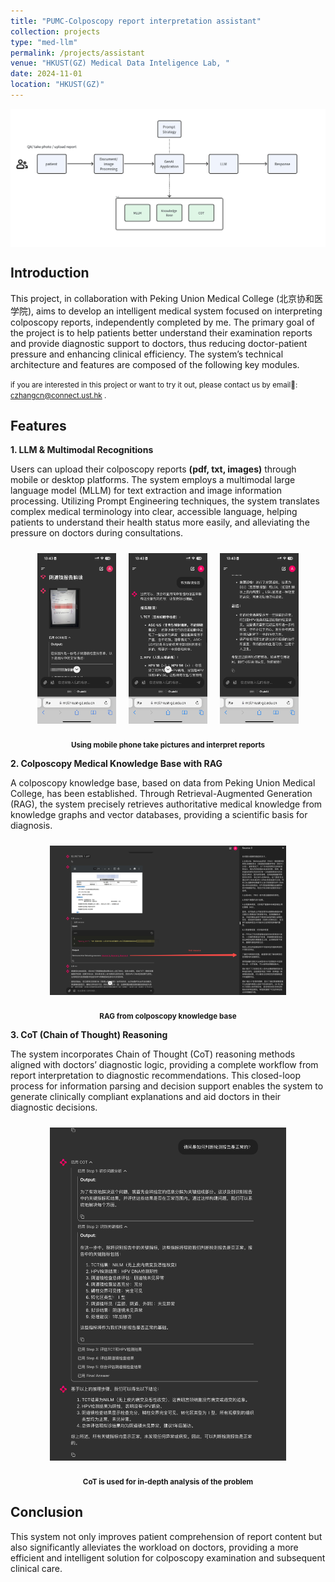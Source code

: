 ```yaml
---
title: "PUMC-Colposcopy report interpretation assistant"
collection: projects
type: "med-llm"
permalink: /projects/assistant
venue: "HKUST(GZ) Medical Data Inteligence Lab, "
date: 2024-11-01
location: "HKUST(GZ)"
---
```


<p float="left" style="display: flex;justify-content:center; align-items: center;">
  <img src="/images/assistant_architecture.jpeg" width="100%" />
</p>

## Introduction

This project, in collaboration with Peking Union Medical College (北京协和医学院), aims to develop an intelligent medical system focused on interpreting colposcopy reports, independently completed by me. The primary goal of the project is to help patients better understand their examination reports and provide diagnostic support to doctors, thus reducing doctor-patient pressure and enhancing clinical efficiency. The system’s technical architecture and features are composed of the following key modules.

<small> if you are interested in this project or want to try it out, please contact us by email📮: <czhangcn@connect.ust.hk> .</small>

## Features

**1. LLM & Multimodal Recognitions**

Users can upload their colposcopy reports **(pdf, txt, images)** through mobile or desktop platforms. The system employs a multimodal large language model (MLLM) for text extraction and image information processing. Utilizing Prompt Engineering techniques, the system translates complex medical terminology into clear, accessible language, helping patients to understand their health status more easily, and alleviating the pressure on doctors during consultations.


<div>
  <p float="left" style="display: flex;justify-content:center; align-items: center;">
    <img src="/images/diagnostic_assistant1.jpeg" width="25%" style="padding:10px;" />
    <img src="/images/diagnostic_assistant2.jpeg" width="25%" style="padding:10px" />
    <img src="/images/diagnostic_assistant3.jpeg" width="25%" style="padding:10px" />
    <p style="text-align:center"><small style="font-weight: bolder;">Using mobile phone take pictures and interpret reports</small></p>
  </p>
  
</div>


**2. Colposcopy Medical Knowledge Base with RAG**

A colposcopy knowledge base, based on data from Peking Union Medical College, has been established. Through Retrieval-Augmented Generation (RAG), the system precisely retrieves authoritative medical knowledge from knowledge graphs and vector databases, providing a scientific basis for diagnosis.

<div>
  <p float="left" style="display: flex;justify-content:center; align-items: center;">
    <img src="/images/assistant_RAG.jpeg" width="75%" style="padding:10px;" />
    <p style="text-align:center"><small style="font-weight: bolder;">RAG from colposcopy knowledge base</small></p>
  </p>
</div>


**3. CoT (Chain of Thought) Reasoning**

The system incorporates Chain of Thought (CoT) reasoning methods aligned with doctors’ diagnostic logic, providing a complete workflow from report interpretation to diagnostic recommendations. This closed-loop process for information parsing and decision support enables the system to generate clinically compliant explanations and aid doctors in their diagnostic decisions.

<div>
  <p float="left" style="display: flex;justify-content:center; align-items: center;">
    <img src="/images/assistant_cot.jpeg" width="75%" style="padding:10px;" />
    <p style="text-align:center"><small style="font-weight: bolder;">CoT is used for in-depth analysis of the problem</small></p>
  </p>
</div>

## Conclusion

This system not only improves patient comprehension of report content but also significantly alleviates the workload on doctors, providing a more efficient and intelligent solution for colposcopy examination and subsequent clinical care.
